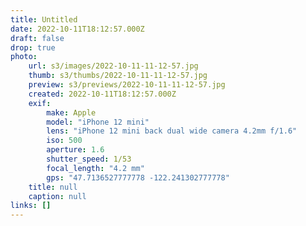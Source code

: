 ```yaml
---
title: Untitled
date: 2022-10-11T18:12:57.000Z
draft: false
drop: true
photo:
    url: s3/images/2022-10-11-11-12-57.jpg
    thumb: s3/thumbs/2022-10-11-11-12-57.jpg
    preview: s3/previews/2022-10-11-11-12-57.jpg
    created: 2022-10-11T18:12:57.000Z
    exif:
        make: Apple
        model: "iPhone 12 mini"
        lens: "iPhone 12 mini back dual wide camera 4.2mm f/1.6"
        iso: 500
        aperture: 1.6
        shutter_speed: 1/53
        focal_length: "4.2 mm"
        gps: "47.7136527777778 -122.241302777778"
    title: null
    caption: null
links: []
---
```

